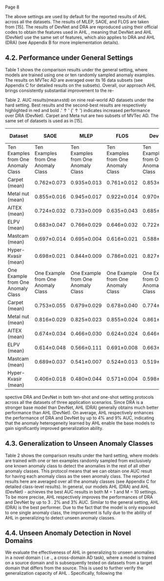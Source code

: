 Page 8

The above settings are used by default for the reported results of AHL across all the datasets. The results of MLEP, SAOE, and FLOS are taken from [15]. The results of DevNet and DRA are reproduced using their official codes to obtain the features used in AHL , meaning that DevNet and AHL (DevNet) use the same set of features, which also applies to DRA and AHL (DRA) (see Appendix B for more implementation details).

## 4.2. Performance under General Settings

Table 1 shows the comparison results under the general setting, where models are trained using one or ten randomly sampled anomaly examples. The results on MVTec AD are averaged over its 16 data subsets (see Appendix C for detailed results on the subsets). Overall, our approach AHL brings consistently substantial improvement to the re-

Table 2. AUC results(mean±std) on nine real-world AD datasets under the hard setting. Best results and the second-best results are respectively highlighted in red and bold .' ↑ ' (' ↑ ') indicates increased performance over DRA (DevNet). Carpet and Meta nut are two subsets of MVTec AD. The same set of datasets is used as in [15].

| Dataset                             | SAOE                                | MLEP                                | FLOS                                | DevNet                              | DRA                                 | AHL (DevNet)                        | AHL (DRA)                           |
|-------------------------------------|-------------------------------------|-------------------------------------|-------------------------------------|-------------------------------------|-------------------------------------|-------------------------------------|-------------------------------------|
| Ten Examples from One Anomaly Class | Ten Examples from One Anomaly Class | Ten Examples from One Anomaly Class | Ten Examples from One Anomaly Class | Ten Examples from One Anomaly Class | Ten Examples from One Anomaly Class | Ten Examples from One Anomaly Class | Ten Examples from One Anomaly Class |
| Carpet (mean)                       | 0.762±0.073                         | 0.935±0.013                         | 0.761±0.012                         | 0.853±0.005                         | 0.940±0.006                         | 0.860±0.013 ↑                       | 0.949±0.002 ↑                       |
| Metal nut (mean)                    | 0.855±0.016                         | 0.945±0.017                         | 0.922±0.014                         | 0.970±0.009                         | 0.968±0.006                         | 0.972±0.002 ↑                       | 0.971±0.001 ↑                       |
| AITEX (mean)                        | 0.724±0.032                         | 0.733±0.009                         | 0.635±0.043                         | 0.685±0.016                         | 0.733±0.011                         | 0.709±0.006 ↑                       | 0.747±0.002 ↑                       |
| ELPV (mean)                         | 0.683±0.047                         | 0.766±0.029                         | 0.646±0.032                         | 0.722±0.018                         | 0.771±0.005                         | 0.752±0.005 ↑                       | 0.788±0.003 ↑                       |
| Mastcam (mean)                      | 0.697±0.014                         | 0.695±0.004                         | 0.616±0.021                         | 0.588±0.025                         | 0.704±0.007                         | 0.602±0.008 ↑                       | 0.721±0.003 ↑                       |
| Hyper-Kvasir (mean)                 | 0.698±0.021                         | 0.844±0.009                         | 0.786±0.021                         | 0.827±0.008                         | 0.822±0.013                         | 0.845±0.003 ↑                       | 0.854±0.004 ↑                       |
| One Example from One Anomaly Class  | One Example from One Anomaly Class  | One Example from One Anomaly Class  | One Example from One Anomaly Class  | One Example from One Anomaly Class  | One Example from One Anomaly Class  | One Example from One Anomaly Class  | One Example from One Anomaly Class  |
| Carpet (mean)                       | 0.753±0.055                         | 0.679±0.029                         | 0.678±0.040                         | 0.774±0.007                         | 0.905±0.006                         | 0.785±0.015 ↑                       | 0.932±0.003 ↑                       |
| Metal nut (mean)                    | 0.816±0.029                         | 0.825±0.023                         | 0.855±0.024                         | 0.861±0.019                         | 0.936±0.011                         | 0.869±0.004 ↑                       | 0.939±0.004 ↑                       |
| AITEX (mean)                        | 0.674±0.034                         | 0.466±0.030                         | 0.624±0.024                         | 0.646±0.014                         | 0.696±0.011                         | 0.660±0.007 ↑                       | 0.707±0.007 ↑                       |
| ELPV (mean)                         | 0.614±0.048                         | 0.566±0.111                         | 0.691±0.008                         | 0.663±0.008                         | 0.722±0.006                         | 0.678±0.006 ↑                       | 0.740±0.003 ↑                       |
| Mastcam (mean)                      | 0.689±0.037                         | 0.541±0.007                         | 0.524±0.013                         | 0.519±0.014                         | 0.658±0.021                         | 0.535±0.003 ↑                       | 0.673±0.010 ↑                       |
| Hyper-Kvasir (mean)                 | 0.406±0.018                         | 0.480±0.044                         | 0.571±0.004                         | 0.598±0.006                         | 0.699±0.009                         | 0.619±0.005 ↑                       | 0.706±0.007 ↑                       |

spective DRA and DevNet in both ten-shot and one-shot setting protocols across all the datasets of three application scenarios. Since DRA is a stronger base model than DevNet, AHL (DRA) generally obtains much better performance than AHL (DevNet). On average, AHL respectively enhances the performance of DRA and DevNet by up to 4% and 9% AUC, indicating that the anomaly heterogeneity learned by AHL enable the base models to gain significantly improved generalization ability.

## 4.3. Generalization to Unseen Anomaly Classes

Table 2 shows the comparison results under the hard setting, where models are trained with one or ten examples randomly sampled from exclusively one known anomaly class to detect the anomalies in the rest of all other anomaly classes. This protocol means that we can obtain one AUC result for having each anomaly class as the seen anomaly class. The reported results here are averaged over all the anomaly classes (see Appendix C for detailed class-level results). In general, our models AHL (DRA) and AHL (DevNet) - achieves the best AUC results in both M = 1 and M = 10 settings. To be more precise, AHL respectively improves the performances of DRA and DevNet by up to 3 . 2% and 3% AUC. Similar to the general setting, AHL (DRA) is the best performer. Due to the fact that the model is only exposed to one single anomaly class, the improvement is fully due to the ability of AHL in generalizing to detect unseen anomaly classes.

## 4.4. Unseen Anomaly Detection in Novel Domains

We evaluate the effectiveness of AHL in generalizing to unseen anomalies in a novel domain ( i.e ., a cross-domain AD task), where a model is trained on a source domain and is subsequently tested on datasets from a target domain that differs from the source. This is used to further verify the generalization capacity of AHL . Specifically, following the